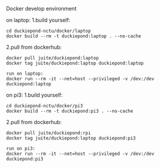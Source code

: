 Docker develop environment


on laptop:
  1.build yourself:
  
    cd duckiepond-nctu/docker/laptop
    docker build --rm -t duckiepond:laptop . --no-cache
    
  2.pull from dockerhub:
  
    docker pull juite/duckiepond:laptop
    docker tag juite/duckiepond:laptop duckiepond:laptop
    
    run on laptop:
    docker run --rm -it --net=host --privileged -v /dev:/dev duckiepond:laptop
    
 
 
on pi3:
  1.build yourself:
  
    cd duckiepond-nctu/docker/pi3
    docker build --rm -t duckiepond:pi3 . --no-cache
    
  2.pull from dockerhub:
  
    docker pull juite/duckiepond:rpi
    docker tag juite/duckiepond:laptop duckiepond:pi3
    
    run on pi3:
    docker run --rm -it --net=host --privileged -v /dev:/dev duckiepond:pi3

